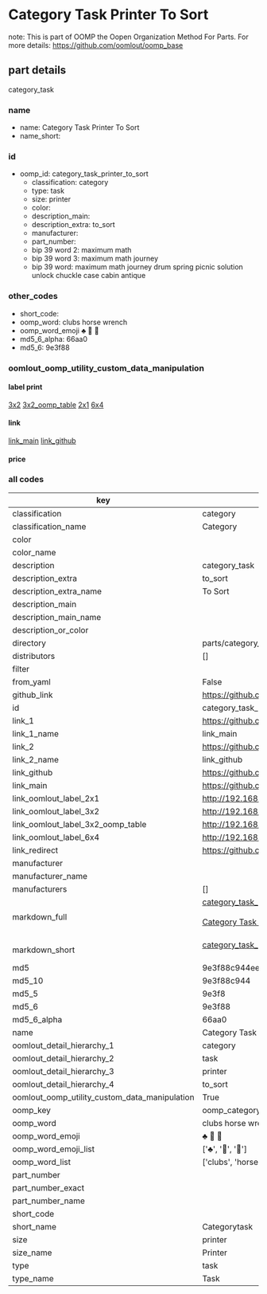 # Category Task Printer To Sort  

note: This is part of OOMP the Oopen Organization Method For Parts. For more details: https://github.com/oomlout/oomp_base

##  part details
  



category_task



### name
* name: Category Task Printer To Sort
* name_short: 
### id
* oomp_id: category_task_printer_to_sort
  * classification: category
  * type: task
  * size: printer
  * color: 
  * description_main: 
  * description_extra: to_sort
  * manufacturer: 
  * part_number: 
  * bip 39 word 2: maximum math
  * bip 39 word 3: maximum math journey
  * bip 39 word: maximum math journey drum spring picnic solution unlock chuckle case cabin antique

### other_codes
* short_code: 
* oomp_word: clubs horse wrench
* oomp_word_emoji :clubs: :horse: :wrench:
* md5_6_alpha: 66aa0
* md5_6: 9e3f88






### oomlout_oomp_utility_custom_data_manipulation
#### label print
[3x2](http://192.168.1.245:1112/?label=oomp%2066aa0)
[3x2_oomp_table](http://192.168.1.108:1112/?label=oomp%2066aa0)
[2x1](http://192.168.1.242:1112/?label=oomp%2066aa0)
[6x4](http://192.168.1.55:1112/?label=oomp%2066aa0)    

#### link

[link_main](https://github.com/oomlout/oomlout_oomp_version_1_messy/tree/main/parts/category_task_printer_to_sort) [link_github](https://github.com/oomlout/oomlout_oomp_version_1_messy/tree/main/parts/category_task_printer_to_sort)                             

#### price







### all codes 
| key | value |  
| --- | --- |  
| classification | category |  
| classification_name | Category |  
| color |  |  
| color_name |  |  
| description | category_task |  
| description_extra | to_sort |  
| description_extra_name | To Sort |  
| description_main |  |  
| description_main_name |  |  
| description_or_color |   |  
| directory | parts/category_task_printer_to_sort |  
| distributors | [] |  
| filter |  |  
| from_yaml | False |  
| github_link | https://github.com/oomlout/oomlout_oomp_part_src/tree/main/parts/category_task_printer_to_sort |  
| id | category_task_printer_to_sort |  
| link_1 | https://github.com/oomlout/oomlout_oomp_version_1_messy/tree/main/parts/category_task_printer_to_sort |  
| link_1_name | link_main |  
| link_2 | https://github.com/oomlout/oomlout_oomp_version_1_messy/tree/main/parts/category_task_printer_to_sort |  
| link_2_name | link_github |  
| link_github | https://github.com/oomlout/oomlout_oomp_version_1_messy/tree/main/parts/category_task_printer_to_sort |  
| link_main | https://github.com/oomlout/oomlout_oomp_version_1_messy/tree/main/parts/category_task_printer_to_sort |  
| link_oomlout_label_2x1 | http://192.168.1.242:1112/?label=oomp%2066aa0 |  
| link_oomlout_label_3x2 | http://192.168.1.245:1112/?label=oomp%2066aa0 |  
| link_oomlout_label_3x2_oomp_table | http://192.168.1.108:1112/?label=oomp%2066aa0 |  
| link_oomlout_label_6x4 | http://192.168.1.55:1112/?label=oomp%2066aa0 |  
| link_redirect | https://github.com/oomlout/oomlout_oomp_version_1_messy/tree/main/parts/category_task_printer_to_sort |  
| manufacturer |  |  
| manufacturer_name |  |  
| manufacturers | [] |  
| markdown_full | [category_task_printer_to_sort](none)<br>[](none)<br>[Category Task Printer To Sort](none)<br><br> |  
| markdown_short | [category_task_printer_to_sort](none)<br><br> |  
| md5 | 9e3f88c944ee19da90e99438f0e2444b |  
| md5_10 | 9e3f88c944 |  
| md5_5 | 9e3f8 |  
| md5_6 | 9e3f88 |  
| md5_6_alpha | 66aa0 |  
| name | Category Task Printer To Sort |  
| oomlout_detail_hierarchy_1 | category |  
| oomlout_detail_hierarchy_2 | task |  
| oomlout_detail_hierarchy_3 | printer |  
| oomlout_detail_hierarchy_4 | to_sort |  
| oomlout_oomp_utility_custom_data_manipulation | True |  
| oomp_key | oomp_category_task_printer_to_sort |  
| oomp_word | clubs horse wrench |  
| oomp_word_emoji | :clubs: :horse: :wrench: |  
| oomp_word_emoji_list | [':clubs:', ':horse:', ':wrench:'] |  
| oomp_word_list | ['clubs', 'horse', 'wrench'] |  
| part_number |  |  
| part_number_exact |  |  
| part_number_name |  |  
| short_code |  |  
| short_name | Categorytask |  
| size | printer |  
| size_name | Printer |  
| type | task |  
| type_name | Task |  
